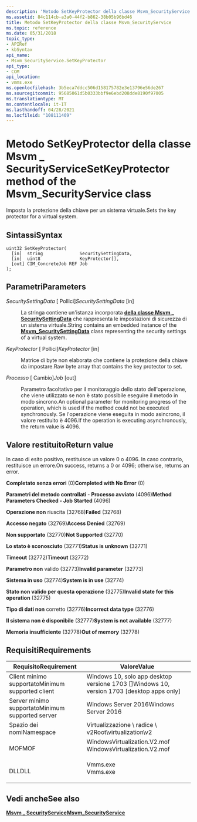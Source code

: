 ```yaml
---
description: 'Metodo SetKeyProtector della classe Msvm_SecurityService: imposta la protezione della chiave per un sistema virtuale.'
ms.assetid: 84c114cb-a3a0-44f2-b862-38b05b96bd46
title: Metodo SetKeyProtector della classe Msvm_SecurityService
ms.topic: reference
ms.date: 05/31/2018
topic_type:
- APIRef
- kbSyntax
api_name:
- Msvm_SecurityService.SetKeyProtector
api_type:
- COM
api_location:
- vmms.exe
ms.openlocfilehash: 3b5eca7ddcc506d158175782e3e13796e56de267
ms.sourcegitcommit: 95685061d5b0333bbf9e6ebd208dde8190f97005
ms.translationtype: MT
ms.contentlocale: it-IT
ms.lasthandoff: 04/28/2021
ms.locfileid: "108111409"
---
```

# <a name="setkeyprotector-method-of-the-msvm_securityservice-class"></a><span data-ttu-id="07728-103">Metodo SetKeyProtector della classe Msvm \_ SecurityService</span><span class="sxs-lookup"><span data-stu-id="07728-103">SetKeyProtector method of the Msvm\_SecurityService class</span></span>

<span data-ttu-id="07728-104">Imposta la protezione della chiave per un sistema virtuale.</span><span class="sxs-lookup"><span data-stu-id="07728-104">Sets the key protector for a virtual system.</span></span>

## <a name="syntax"></a><span data-ttu-id="07728-105">Sintassi</span><span class="sxs-lookup"><span data-stu-id="07728-105">Syntax</span></span>


```mof
uint32 SetKeyProtector(
  [in]  string              SecuritySettingData,
  [in]  uint8               KeyProtector[],
  [out] CIM_ConcreteJob REF Job
);
```



## <a name="parameters"></a><span data-ttu-id="07728-106">Parametri</span><span class="sxs-lookup"><span data-stu-id="07728-106">Parameters</span></span>

<dl> <dt>

<span data-ttu-id="07728-107">*SecuritySettingData* \[ Pollici\]</span><span class="sxs-lookup"><span data-stu-id="07728-107">*SecuritySettingData* \[in\]</span></span>
</dt> <dd>

<span data-ttu-id="07728-108">La stringa contiene un'istanza incorporata [**della classe Msvm \_ SecuritySettingData**](msvm-securitysettingdata.md) che rappresenta le impostazioni di sicurezza di un sistema virtuale.</span><span class="sxs-lookup"><span data-stu-id="07728-108">String contains an embedded instance of the [**Msvm\_SecuritySettingData**](msvm-securitysettingdata.md) class representing the security settings of a virtual system.</span></span>

</dd> <dt>

<span data-ttu-id="07728-109">*KeyProtector* \[ Pollici\]</span><span class="sxs-lookup"><span data-stu-id="07728-109">*KeyProtector* \[in\]</span></span>
</dt> <dd>

<span data-ttu-id="07728-110">Matrice di byte non elaborata che contiene la protezione della chiave da impostare.</span><span class="sxs-lookup"><span data-stu-id="07728-110">Raw byte array that contains the key protector to set.</span></span>

</dd> <dt>

<span data-ttu-id="07728-111">*Processo* \[ Cambio\]</span><span class="sxs-lookup"><span data-stu-id="07728-111">*Job* \[out\]</span></span>
</dt> <dd>

<span data-ttu-id="07728-112">Parametro facoltativo per il monitoraggio dello stato dell'operazione, che viene utilizzato se non è stato possibile eseguire il metodo in modo sincrono.</span><span class="sxs-lookup"><span data-stu-id="07728-112">An optional parameter for monitoring progress of the operation, which is used if the method could not be executed synchronously.</span></span> <span data-ttu-id="07728-113">Se l'operazione viene eseguita in modo asincrono, il valore restituito è 4096.</span><span class="sxs-lookup"><span data-stu-id="07728-113">If the operation is executing asynchronously, the return value is 4096.</span></span>

</dd> </dl>

## <a name="return-value"></a><span data-ttu-id="07728-114">Valore restituito</span><span class="sxs-lookup"><span data-stu-id="07728-114">Return value</span></span>

<span data-ttu-id="07728-115">In caso di esito positivo, restituisce un valore 0 o 4096. In caso contrario, restituisce un errore.</span><span class="sxs-lookup"><span data-stu-id="07728-115">On success, returns a 0 or 4096; otherwise, returns an error.</span></span>

<dl> <dt>

<span data-ttu-id="07728-116">**Completato senza errori** (0)</span><span class="sxs-lookup"><span data-stu-id="07728-116">**Completed with No Error** (0)</span></span>
</dt> <dt>

<span data-ttu-id="07728-117">**Parametri del metodo controllati - Processo avviato** (4096)</span><span class="sxs-lookup"><span data-stu-id="07728-117">**Method Parameters Checked - Job Started** (4096)</span></span>
</dt> <dt>

<span data-ttu-id="07728-118">**Operazione non** riuscita (32768)</span><span class="sxs-lookup"><span data-stu-id="07728-118">**Failed** (32768)</span></span>
</dt> <dt>

<span data-ttu-id="07728-119">**Accesso negato** (32769)</span><span class="sxs-lookup"><span data-stu-id="07728-119">**Access Denied** (32769)</span></span>
</dt> <dt>

<span data-ttu-id="07728-120">**Non supportato** (32770)</span><span class="sxs-lookup"><span data-stu-id="07728-120">**Not Supported** (32770)</span></span>
</dt> <dt>

<span data-ttu-id="07728-121">**Lo stato è sconosciuto** (32771)</span><span class="sxs-lookup"><span data-stu-id="07728-121">**Status is unknown** (32771)</span></span>
</dt> <dt>

<span data-ttu-id="07728-122">**Timeout** (32772)</span><span class="sxs-lookup"><span data-stu-id="07728-122">**Timeout** (32772)</span></span>
</dt> <dt>

<span data-ttu-id="07728-123">**Parametro non** valido (32773)</span><span class="sxs-lookup"><span data-stu-id="07728-123">**Invalid parameter** (32773)</span></span>
</dt> <dt>

<span data-ttu-id="07728-124">**Sistema in uso** (32774)</span><span class="sxs-lookup"><span data-stu-id="07728-124">**System is in use** (32774)</span></span>
</dt> <dt>

<span data-ttu-id="07728-125">**Stato non valido per questa operazione** (32775)</span><span class="sxs-lookup"><span data-stu-id="07728-125">**Invalid state for this operation** (32775)</span></span>
</dt> <dt>

<span data-ttu-id="07728-126">**Tipo di dati non** corretto (32776)</span><span class="sxs-lookup"><span data-stu-id="07728-126">**Incorrect data type** (32776)</span></span>
</dt> <dt>

<span data-ttu-id="07728-127">**Il sistema non è disponibile** (32777)</span><span class="sxs-lookup"><span data-stu-id="07728-127">**System is not available** (32777)</span></span>
</dt> <dt>

<span data-ttu-id="07728-128">**Memoria insufficiente** (32778)</span><span class="sxs-lookup"><span data-stu-id="07728-128">**Out of memory** (32778)</span></span>
</dt> </dl>

## <a name="requirements"></a><span data-ttu-id="07728-129">Requisiti</span><span class="sxs-lookup"><span data-stu-id="07728-129">Requirements</span></span>



| <span data-ttu-id="07728-130">Requisito</span><span class="sxs-lookup"><span data-stu-id="07728-130">Requirement</span></span> | <span data-ttu-id="07728-131">Valore</span><span class="sxs-lookup"><span data-stu-id="07728-131">Value</span></span> |
|-------------------------------------|---------------------------------------------------------------------------------------------------------|
| <span data-ttu-id="07728-132">Client minimo supportato</span><span class="sxs-lookup"><span data-stu-id="07728-132">Minimum supported client</span></span><br/> | <span data-ttu-id="07728-133">Windows 10, solo app desktop versione 1703 \[\]</span><span class="sxs-lookup"><span data-stu-id="07728-133">Windows 10, version 1703 \[desktop apps only\]</span></span><br/>                                               |
| <span data-ttu-id="07728-134">Server minimo supportato</span><span class="sxs-lookup"><span data-stu-id="07728-134">Minimum supported server</span></span><br/> | <span data-ttu-id="07728-135">Windows Server 2016</span><span class="sxs-lookup"><span data-stu-id="07728-135">Windows Server 2016</span></span><br/>                                                                          |
| <span data-ttu-id="07728-136">Spazio dei nomi</span><span class="sxs-lookup"><span data-stu-id="07728-136">Namespace</span></span><br/>                | <span data-ttu-id="07728-137">Virtualizzazione \\ radice \\ v2</span><span class="sxs-lookup"><span data-stu-id="07728-137">Root\\virtualization\\v2</span></span><br/>                                                                     |
| <span data-ttu-id="07728-138">MOF</span><span class="sxs-lookup"><span data-stu-id="07728-138">MOF</span></span><br/>                      | <dl> <span data-ttu-id="07728-139"><dt>WindowsVirtualization.V2.mof</dt></span><span class="sxs-lookup"><span data-stu-id="07728-139"><dt>WindowsVirtualization.V2.mof</dt></span></span> </dl> |
| <span data-ttu-id="07728-140">DLL</span><span class="sxs-lookup"><span data-stu-id="07728-140">DLL</span></span><br/>                      | <dl> <span data-ttu-id="07728-141"><dt>Vmms.exe</dt></span><span class="sxs-lookup"><span data-stu-id="07728-141"><dt>Vmms.exe</dt></span></span> </dl>                     |



## <a name="see-also"></a><span data-ttu-id="07728-142">Vedi anche</span><span class="sxs-lookup"><span data-stu-id="07728-142">See also</span></span>

<dl> <dt>

[<span data-ttu-id="07728-143">**Msvm \_ SecurityService**</span><span class="sxs-lookup"><span data-stu-id="07728-143">**Msvm\_SecurityService**</span></span>](msvm-securityservice.md)
</dt> </dl>

 

 




